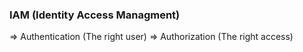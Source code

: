 ### IAM (Identity Access Managment)
=> Authentication (The right user)
=> Authorization (The right access)
